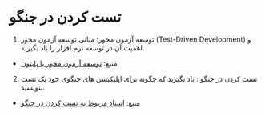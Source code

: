 # تست کردن در جنگو

1. توسعه آزمون محور: مبانی توسعه آزمون محور (Test-Driven Development) و اهمیت آن در توسعه نرم افزار را یاد بگیرید.
- منبع: [توسعه آزمون محور با پایتون](https://www.obeythetestinggoat.com/)
2. تست کردن در جنگو : یاد بگیرید که چگونه برای اپلیکیشن های جنگوی خود یک تست بنویسید.
- منبع: [اسناد مربوط به تست کردن در جنگو](https://docs.djangoproject.com/en/stable/topics/testing/)
